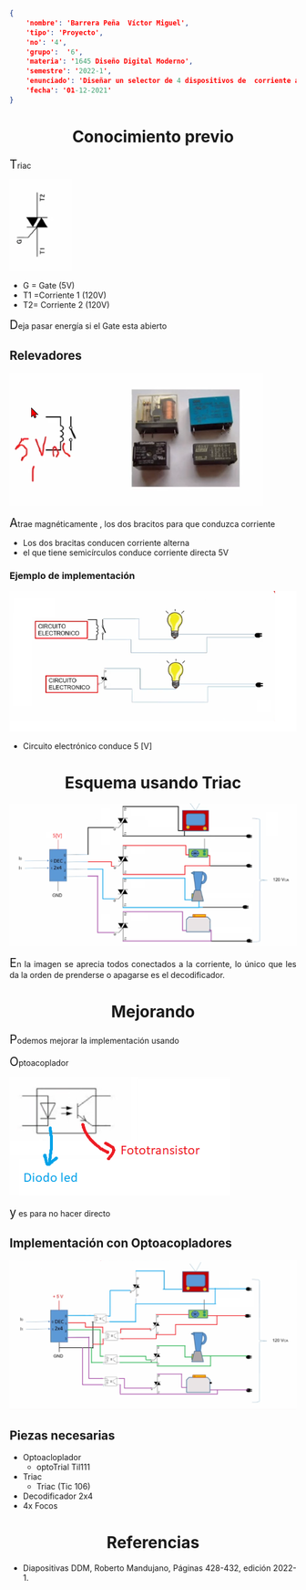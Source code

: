 ```json
{
    'nombre': 'Barrera Peña  Víctor Miguel',
    'tipo': 'Proyecto',
    'no': '4',
    'grupo':  '6',
    'materia': '1645 Diseño Digital Moderno',
    'semestre': '2022-1',
    'enunciado': 'Diseñar un selector de 4 dispositivos de  corriente alterna' ,
    'fecha': '01-12-2021'
}
```

<style>
    body{
  text-align: justify;
}
    h1{
        font-weight: bold;
        text-align:center;
    }
    p::first-letter{
  font-size: 1.3rem;
}
 a{
  text-decoration: none;
}
</style>
# Conocimiento previo

Triac

![image-20220114100248041](img/image-20220114100248041.png)

- G = Gate (5V)
- T1 =Corriente 1 (120V)
- T2= Corriente 2 (120V)

Deja pasar energía si el Gate esta abierto

## Relevadores

![image-20220114100418296](img/image-20220114100418296.png)

Atrae magnéticamente , los dos bracitos para que conduzca corriente

- Los dos bracitas conducen corriente alterna
- el que tiene semicírculos conduce corriente directa 5V

### Ejemplo de implementación

![ejemploRelevador](img/ejemploRelevador.png)

- Circuito electrónico conduce 5 [V]

# Esquema usando Triac

![resultado](img/resultado.png)

En la imagen se aprecia todos conectados a la corriente, lo único que les da la orden de prenderse o apagarse es el decodificador.

# Mejorando

Podemos mejorar la implementación usando

Optoacoplador

![optoAcoplador](img/optoAcoplador.png)

y es para no hacer directo

## Implementación con  Optoacopladores

![optoAcopladorMejorado](img/optoAcopladorMejorado.png)

## Piezas necesarias

- Optoacloplador
  - optoTrial Til111
- Triac
  - Triac (Tic 106)
- Decodificador 2x4
- 4x Focos

# Referencias

- Diapositivas DDM, Roberto Mandujano, Páginas 428-432, edición 2022-1.

